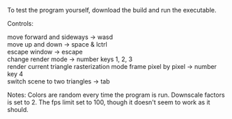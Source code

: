To test the program yourself, download the build and run the executable.

Controls:<br>

move forward and sideways -> wasd <br>
move up and down -> space & lctrl <br>
escape window -> escape <br>
change render mode -> number keys 1, 2, 3 <br>
render current triangle rasterization mode frame pixel by pixel -> number key 4 <br>
switch scene to two triangles -> tab <br>


Notes: Colors are random every time the program is run. Downscale factors is set to 2. The fps limit set to 100, though it doesn't seem to work as it should.
